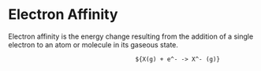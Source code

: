 # Electron Affinity

Electron affinity is the energy change resulting from the addition of a single electron to an atom or molecule in its gaseous state.

										${X(g) + e^- -> X^- (g)}